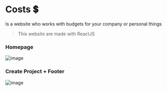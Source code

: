 # Costs 💲
Is a website who works with budgets for your company or personal things

> This website are made with ReactJS

### Homepage
![image](https://user-images.githubusercontent.com/97129532/209883953-2ca8c99f-0611-49b9-ab16-fd08e8bb1098.png)

### Create Project + Footer
![image](https://user-images.githubusercontent.com/97129532/209884073-f53fb179-4036-41c5-9673-95560a9da96c.png)
